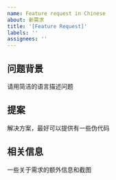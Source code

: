 ```yaml
---
name: Feature request in Chinese
about: 新需求
title: '[Feature Request]'
labels: ''
assignees: ''
---
```


## 问题背景

请用简洁的语言描述问题

## 提案

解决方案，最好可以提供有一些伪代码

## 相关信息

一些关于需求的额外信息和截图
